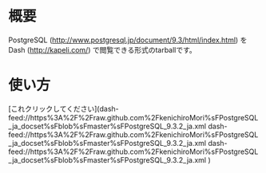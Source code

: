 # 概要

PostgreSQL (http://www.postgresql.jp/document/9.3/html/index.html) を Dash (http://kapeli.com/) で閲覧できる形式のtarballです。

# 使い方
[これクリックしてください](dash-feed://https%3A%2F%2Fraw.github.com%2FkenichiroMori%sFPostgreSQL_ja_docset%sFblob%sFmaster%sFPostgreSQL_9.3.2_ja.xml dash-feed://https%3A%2F%2Fraw.github.com%2FkenichiroMori%sFPostgreSQL_ja_docset%sFblob%sFmaster%sFPostgreSQL_9.3.2_ja.xml dash-feed://https%3A%2F%2Fraw.github.com%2FkenichiroMori%sFPostgreSQL_ja_docset%sFblob%sFmaster%sFPostgreSQL_9.3.2_ja.xml )
